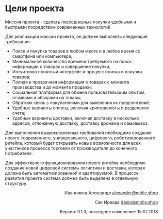 # Цели проекта

Миссия проекта - сделать повседневные покупки удобными и быстрыми посредством современных технологий.

Для реализации миссии проекта, он должен выполнять следующие требования:



*   Поиск и покупка товаров в любом месте и в любое время со смартфона или компьютера;
*   Минимальное количество времени требуемого на поиск информации о товарах и совершение покупки;
*   Интуитивно понятный интерфейс и процесс поиска и покупки товаров;
*   Полная и прозрачная информация о товарах с момента производства и до момента продажи;
*   Социальная платформа для обмена пользовательским опытом, отзывами и обзорами на товары;
*   Обратная связь с покупателями для выявления их предпочтений;
*   Удобные варианты оплаты, включая криптовалюты и разделение счета;
*   Удобные варианты доставки, включая доставку в несколько адресов, отложенную доставку, доставку дронами и самовывоз.

Для выполнения вышеизложенных требований необходимо создание нового  современного, универсального, цифрового, роботизированного ритейла, который будет открывать новые возможности для всех участников процесса торговли от производителя до конечного потребителя.

Для эффективного функционирования нового ритейла необходимо создание новой цифровой системы логистики и доставки, которая должна быть автоматизированной и адаптируемой. В процессе развития проекта система должна быть выделена в отдельную структуру.

<p style="text-align: right">
Иванников Александр <a href="mailto:alexander@midle.shop">alexander@midle.shop</a></p>


<p style="text-align: right">
Сак Ираида <a href="mailto:iraida@midle.shop">iraida@midle.shop</a></p>


<p style="text-align: right">
Версия: 0.1.0, последнее изменение: 15.07.2018</p>
